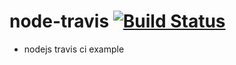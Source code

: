 node-travis [![Build Status](https://travis-ci.org/blikenoother/nodejs-travis.svg?branch=master)](https://travis-ci.org/blikenoother/nodejs-travis)
========
 * nodejs travis ci example
